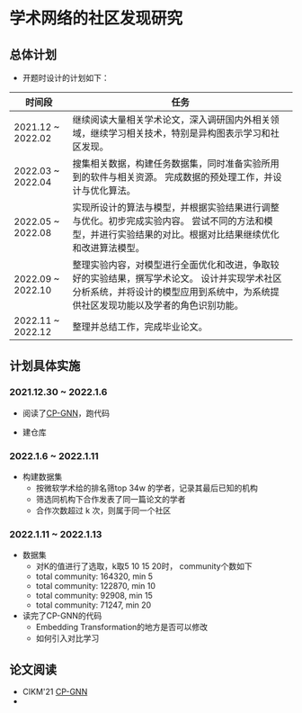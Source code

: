 # 学术网络的社区发现研究

## 总体计划

- 开题时设计的计划如下：

| 时间段 | 任务 |
| ------ | ---- |
| 2021.12 ~ 2022.02                                            | 继续阅读大量相关学术论文，深入调研国内外相关领域，继续学习相关技术，特别是异构图表示学习和社区发现。 |
| 2022.03 ~ 2022.04                                            | 搜集相关数据，构建任务数据集，同时准备实验所用到的软件与相关资源。 完成数据的预处理工作，并设计与优化算法。                    |
| 2022.05 ~ 2022.08                                            | 实现所设计的算法与模型，并根据实验结果进行调整与优化。初步完成实验内容。  尝试不同的方法和模型，并进行实验结果的对比。根据对比结果继续优化和改进算法模型。 |
| 2022.09 ~ 2022.10                                            | 整理实验内容，对模型进行全面优化和改进，争取较好的实验结果，撰写学术论文。 设计并实现学术社区分析系统，并将设计的模型应用到系统中，为系统提供社区发现功能以及学者的角色识别功能。 |                                                              |
| 2022.11 ~ 2022.12                                            | 整理并总结工作，完成毕业论文。                               |

## 计划具体实施

### 2021.12.30 ~ 2022.1.6

- 阅读了[CP-GNN](https://github.com/RManLuo/CP-GNN)，跑代码

- 建仓库

### 2022.1.6 ~ 2022.1.11

- 构建数据集
  - 按微软学术给的排名筛top 34w 的学者，记录其最后已知的机构
  - 筛选同机构下合作发表了同一篇论文的学者
  - 合作次数超过 k 次，则属于同一个社区
### 2022.1.11 ~ 2022.1.13

- 数据集
  - 对K的值进行了选取，k取5 10 15 20时， community个数如下
  - total community: 164320, min 5
  - total community: 122870, min 10
  - total community: 92908, min 15
  - total community: 71247, min 20
- 读完了CP-GNN的代码
  - Embedding Transformation的地方是否可以修改
  - 如何引入对比学习

## 论文阅读

- CIKM'21 [CP-GNN](https://github.com/RManLuo/CP-GNN)
- 